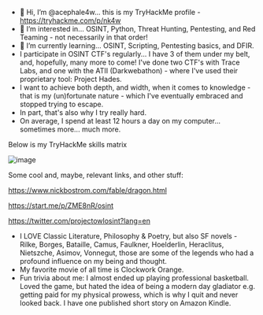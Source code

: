 - 👋 Hi, I’m @acephale4w... this is my TryHackMe profile - https://tryhackme.com/p/nk4w
- 👀 I’m interested in... OSINT, Python, Threat Hunting, Pentesting, and Red Teaming  - not necessarily in that order!
- 🌱 I’m currently learning... OSINT, Scripting, Pentesting basics, and DFIR.
- I participate in OSINT CTF's regularly... I have 3 of them under my belt, and, hopefully, many more to come! I've done two CTF's with Trace Labs, and one with the ATII (Darkwebathon) - where I've used their proprietary tool: Project Hades.
- I want to achieve both depth, and width, when it comes to knowledge - that is my (un)fortunate nature - which I've eventually embraced and stopped trying to escape.
- In part, that's also why I try really hard.
- On average, I spend at least 12 hours a day on my computer... sometimes more... much more.

Below is my TryHackMe skills matrix


   ![image](https://user-images.githubusercontent.com/89745789/161141020-3ac7fb11-90af-4296-b078-5d60fa18b4ef.png)



Some cool and, maybe, relevant links, and other stuff:

https://www.nickbostrom.com/fable/dragon.html

https://start.me/p/ZME8nR/osint

https://twitter.com/projectowlosint?lang=en

- I LOVE Classic Literature, Philosophy & Poetry, but also SF novels - Rilke, Borges, Bataille, Camus, Faulkner, Hoelderlin, Heraclitus, Nietszche, Asimov, Vonnegut, those are some of the legends who had a profound influence on my being and thought.
- My favorite movie of all time is Clockwork Orange.
- Fun trivia about me: I almost ended up playing professional basketball. Loved the game, but hated the idea of being a modern day gladiator e.g. getting paid for my physical prowess, which is why I quit and never looked back. I have one published short story on Amazon Kindle.
